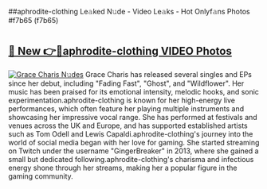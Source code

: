 ##aphrodite-clothing Le𝚊ked N𝚞de - Video Le𝚊ks - Hot Onlyf𝚊ns Photos #f7b65 (f7b65)

# <h2><a href="https://mediaupload.pro?title=aphrodite-clothing&ref=9FEB">🔗 New 👉🔴aphrodite-clothing VIDEO Photos</a></h2>

[![Grace Charis N𝚞des](https://i.imgur.com/rIISA9y.gif)](https://mediaupload.pro?title=aphrodite-clothing&ref=9FEB)
Grace Charis has released several singles and EPs since her debut, including "Fading Fast", "Ghost", and "Wildflower". Her music has been praised for its emotional intensity, melodic hooks, and sonic experimentation.aphrodite-clothing is known for her high-energy live performances, which often feature her playing multiple instruments and showcasing her impressive vocal range. She has performed at festivals and venues across the UK and Europe, and has supported established artists such as Tom Odell and Lewis Capaldi.aphrodite-clothing's journey into the world of social media began with her love for gaming. She started streaming on Twitch under the username "GingerBreaker" in 2013, where she gained a small but dedicated following.aphrodite-clothing's charisma and infectious energy shone through her streams, making her a popular figure in the gaming community.